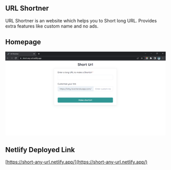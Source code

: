 ## URL Shortner
URL Shortner is an website which helps you to Short long URL. Provides extra features like custom name and no ads.

## Homepage

![Homepage ](./assets/homepage.PNG)

## Netlify Deployed Link

[https://short-any-url.netlify.app/](https://short-any-url.netlify.app/)
